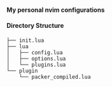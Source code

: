#### My personal nvim configurations

#### Directory Structure
```
├── init.lua
├── lua
│   ├── config.lua
│   ├── options.lua
│   └── plugins.lua
└── plugin
    └── packer_compiled.lua
```

